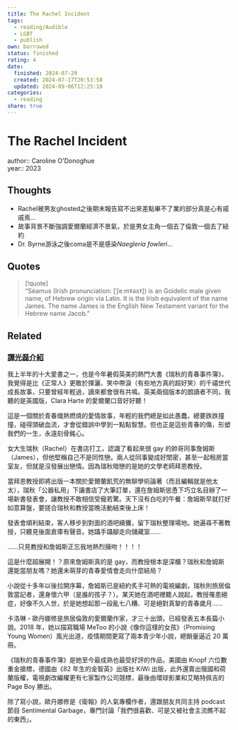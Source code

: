```yaml
---
title: The Rachel Incident
tags:
  - reading/Audible
  - LGBT
  - publish
own: borrowed
status: finished
rating: 4
date:
  finished: 2024-07-29
  created: 2024-07-17T20:53:58
  updated: 2024-09-06T12:25:18
categories:
  - reading
share: true
---
```

# The Rachel Incident  
  
author:: Caroline O'Donoghue  
year:: 2023  
  
## Thoughts  
- Rachel被男友ghosted之後期末報告寫不出來差點畢不了業的部分真是心有戚戚焉…  
- 故事背景不斷強調愛爾蘭經濟不景氣，於是男女主角一個去了倫敦一個去了紐約  
- Dr. Byrne游泳之後coma是不是感染*Naegleria fowleri*…  
  
<!-- more -->  
  
## Quotes  
>[!quote]  
>“Séamus (Irish pronunciation: [ˈʃeːmˠəsˠ]) is an Goidelic male given name, of Hebrew origin via Latin. It is the Irish equivalent of the name James. The name James is the English New Testament variant for the Hebrew name Jacob.”  
  
## Related  
  
### [譚光磊介紹](https://www.facebook.com/groups/572834443164141?multi_permalinks=1721443541636553)  
  
我上半年的十大愛書之一，也是今年暑假英美的熱門大書《瑞秋的青春事件簿》，我覺得是比《正常人》更敢於揮灑、笑中帶淚（有些地方真的超好笑）的千禧世代成長故事，只要曾經年輕過，讀來都會很有共鳴。英美兩個版本的朗讀者不同，我聽的是英國版，Clara Harte 的愛爾蘭口音好好聽！  
  
這是一個關於青春熾熱燃燒的愛情故事，年輕的我們總是如此愚蠢，總要跌跌撞撞，碰得頭破血流，才會從錯誤中學到一點點智慧。但也正是這些青春的傷，形塑我們的一生，永遠刻骨銘心。  
  
女大生瑞秋（Rachel）在書店打工，認識了看起來很 gay 的帥哥同事詹姆斯（James），但他堅稱自己不是同性戀。兩人從同事變成好閨密，甚至一起租房當室友，但就是沒發展出戀情。因為瑞秋暗戀的是她的文學老師拜恩教授。  
  
當拜恩教授即將出版一本關於愛爾蘭飢荒的無聊學術論著（而且編輯就是他太太），瑞秋「公器私用」下讓書店了大筆訂單，還在詹姆斯慫恿下巧立名目辦了一場新書發表會，讓教授不敢相信受寵若驚。天下沒有白吃的午餐：詹姆斯早就打好如意算盤，要搓合瑞秋和教授當晚活動結束後上床！  
  
發表會順利結束，客人移步到對面的酒吧續攤，留下瑞秋整理場地。她遍尋不著教授，只聽見後面倉庫有聲音。她躡手躡腳走向儲藏室......  
  
......只見教授和詹姆斯正忘我地熱烈擁吻！！！！  
  
這是什麼超展開！？原來詹姆斯真的是 gay，而教授根本是深櫃？瑞秋和詹姆斯還能當朋友嗎？她還未萌芽的青春愛情會走向什麼結局？  
  
小說從十多年以後拉開序幕，詹姆斯已是紐約炙手可熱的電視編劇，瑞秋則旅居倫敦當記者，還身懷六甲（是誰的孩子？）。某天她在酒吧裡聽人說起，教授罹患絕症，好像不久人世，於是她想起那一段亂七八糟、可是絕對真摯的青春歲月......  
  
卡洛琳・歐丹娜修是旅居倫敦的愛爾蘭作家，才三十出頭，已經發表五本長篇小說。2018 年，她以描寫職場 MeToo 的小說《像你這樣的女孩》（Promising Young Women）風光出道，疫情期間更寫了兩本青少年小說，總銷量逼近 20 萬冊。  
  
《瑞秋的青春事件簿》是她至今最成熟也最受好評的作品，美國由 Knopf 六位數重金搶標，德國由《82 年生的金智英》出版社 KiWi 出版，此外還賣出俄國和荷蘭版權，電視劇改編權更有七家製作公司競標，最後由環球影業和艾略特佩吉的 Page Boy 勝出。  
  
除了寫小說，歐丹娜修是《衛報》的人氣專欄作者，還跟朋友共同主持 podcast 節目 Sentimental Garbage，專門討論「我們很喜歡、可是又被社會主流瞧不起的東西」。